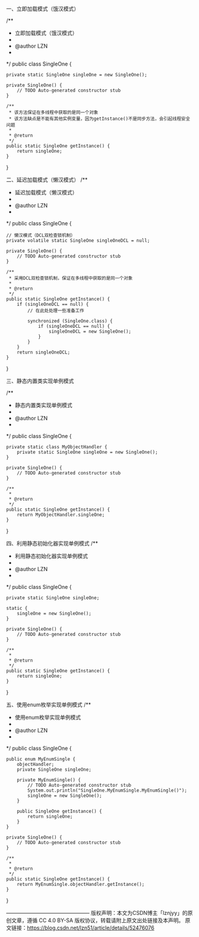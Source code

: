 一、立即加载模式（饿汉模式）

/**
 * 立即加载模式（饿汉模式）
 * 
 * @author LZN
 *
 */
public class SingleOne {
	
	private static SingleOne singleOne = new SingleOne();
	
	private SingleOne() {
		// TODO Auto-generated constructor stub
	}
	
	/**
	 * 该方法保证在多线程中获取的是同一个对象
	 * 该方法缺点是不能有其他实例变量，因为getInstance()不是同步方法，会引起线程安全问题
	 * 
	 * @return
	 */
	public static SingleOne getInstance() {
		return singleOne;
	}
}

二、延迟加载模式（懒汉模式）
/**
 * 延迟加载模式（懒汉模式）
 * 
 * @author LZN
 *
 */
public class SingleOne {
	
	// 懒汉模式（DCL双检查锁机制）
	private volatile static SingleOne singleOneDCL = null;
	
	private SingleOne() {
		// TODO Auto-generated constructor stub
	}
	
	/**
	 * 采用DCL双检查锁机制，保证在多线程中获取的是同一个对象
	 * 
	 * @return
	 */
	public static SingleOne getInstance() {
		if (singleOneDCL == null) {
			// 在此处处理一些准备工作
			
			synchronized (SingleOne.class) {
				if (singleOneDCL == null) {
					singleOneDCL = new SingleOne();
				}
			}
		}
		return singleOneDCL;
	}
}

三、静态内置类实现单例模式

/**
 * 静态内置类实现单例模式
 * 
 * @author LZN
 *
 */
public class SingleOne {
	
	private static class MyObjectHandler {
		private static SingleOne singleOne = new SingleOne();
	}
	
	private SingleOne() {
		// TODO Auto-generated constructor stub
	}
	
	/**
	 * 
	 * @return
	 */
	public static SingleOne getInstance() {
		return MyObjectHandler.singleOne;
	}
}

四、利用静态初始化器实现单例模式
/**
 * 利用静态初始化器实现单例模式
 * 
 * @author LZN
 *
 */
public class SingleOne {
	
	private static SingleOne singleOne;
	
	static {
		singleOne = new SingleOne();
	}
	
	private SingleOne() {
		// TODO Auto-generated constructor stub
	}
	
	/**
	 * 
	 * @return
	 */
	public static SingleOne getInstance() {
		return singleOne;
	}
}

五、使用enum枚举实现单例模式
/**
 * 使用enum枚举实现单例模式
 * 
 * @author LZN
 *
 */
public class SingleOne {
	
	public enum MyEnumSingle {
		objectHandler;
		private SingleOne singleOne;
		
		private MyEnumSingle() {
			// TODO Auto-generated constructor stub
			System.out.println("SingleOne.MyEnumSingle.MyEnumSingle()");
			singleOne = new SingleOne();
		}
		
		public SingleOne getInstance() {
			return singleOne;
		}
	}
	
	private SingleOne() {
		// TODO Auto-generated constructor stub
	}
	
	/**
	 * 
	 * @return
	 */
	public static SingleOne getInstance() {
		return MyEnumSingle.objectHandler.getInstance();
	}
}

————————————————
版权声明：本文为CSDN博主「lznjyy」的原创文章，遵循 CC 4.0 BY-SA 版权协议，转载请附上原文出处链接及本声明。
原文链接：https://blog.csdn.net/lzn51/article/details/52476076
